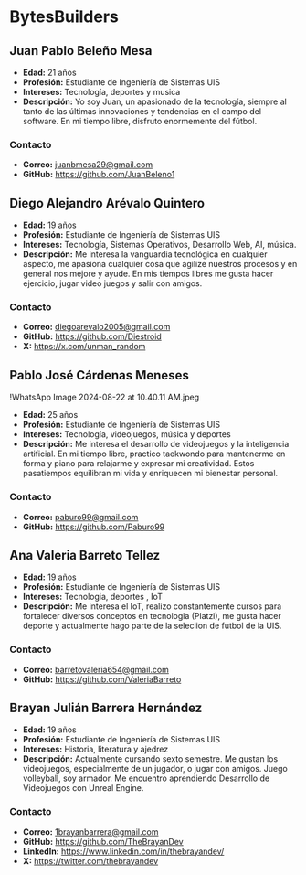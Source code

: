 # BytesBuilders

## Juan Pablo Beleño Mesa
- **Edad:** 21 años
- **Profesión:** Estudiante de Ingeniería de Sistemas UIS
- **Intereses:** Tecnología, deportes y musica
- **Descripción:** Yo soy Juan, un apasionado de la tecnología, siempre al tanto de las últimas innovaciones y tendencias en el campo del software. En mi tiempo libre, disfruto enormemente del fútbol. 
### Contacto
- **Correo:**  juanbmesa29@gmail.com 
- **GitHub:** https://github.com/JuanBeleno1

## Diego Alejandro Arévalo Quintero
- **Edad:** 19 años
- **Profesión:** Estudiante de Ingeniería de Sistemas UIS
- **Intereses:** Tecnología, Sistemas Operativos, Desarrollo Web, AI, música.
- **Descripción:** Me interesa la vanguardia tecnológica en cualquier aspecto, me apasiona cualquier cosa que agilize nuestros procesos y en general nos mejore y ayude. En mis tiempos libres me gusta hacer ejercicio, jugar video juegos y salir con amigos. 
### Contacto
- **Correo:** diegoarevalo2005@gmail.com
- **GitHub:** https://github.com/Diestroid
- **X:** https://x.com/unman_random

## Pablo José Cárdenas Meneses
!WhatsApp Image 2024-08-22 at 10.40.11 AM.jpeg
- **Edad:** 25 años
- **Profesión:** Estudiante de Ingeniería de Sistemas UIS
- **Intereses:** Tecnología, videojuegos, música y deportes
- **Descripción:** Me interesa el desarrollo de videojuegos y la inteligencia artificial. En mi tiempo libre, practico taekwondo para mantenerme en forma y piano para relajarme y expresar mi creatividad. Estos pasatiempos equilibran mi vida y enriquecen mi bienestar personal.
### Contacto
- **Correo:** paburo99@gmail.com 
- **GitHub:** https://github.com/Paburo99

## Ana Valeria Barreto Tellez
- **Edad:** 19 años
- **Profesión:** Estudiante de Ingeniería de Sistemas UIS
- **Intereses:** Tecnologia, deportes , IoT
- **Descripción:** Me interesa el IoT, realizo constantemente cursos para fortalecer diversos conceptos en tecnologia (Platzi), me gusta hacer deporte y actualmente hago parte de la seleciion de futbol de la UIS.
### Contacto
- **Correo:** barretovaleria654@gmail.com 
- **GitHub:** https://github.com/ValeriaBarreto

## Brayan Julián Barrera Hernández
- **Edad:** 19 años
- **Profesión:** Estudiante de Ingeniería de Sistemas UIS
- **Intereses:** Historia, literatura y ajedrez
- **Descripción:** Actualmente cursando sexto semestre. Me gustan los videojuegos, especialmente de un jugador, o jugar con amigos. Juego volleyball, soy armador. Me encuentro aprendiendo Desarrollo de Videojuegos con Unreal Engine.
### Contacto
- **Correo:** 1brayanbarrera@gmail.com
- **GitHub:** https://github.com/TheBrayanDev
- **LinkedIn:** https://www.linkedin.com/in/thebrayandev/
- **X:** https://twitter.com/thebrayandev

